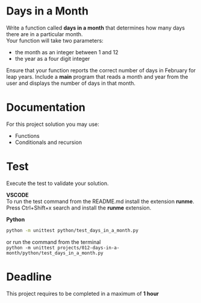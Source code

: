 # Days in a Month

Write a function called **days in a month** that determines how many days there are in a particular month.    
Your function will take two parameters: 
- the month as an integer between 1 and 12
- the year as a four digit integer

Ensure that your function reports the correct number of days in February for leap years. 
Include a **main** program that reads a month and year from the user and displays the number of days in that month. 

# Documentation

For this project solution you may use:

- Functions
- Conditionals and recursion

# Test
Execute the test to validate your solution.  

**VSCODE**   
To run the test command from the README.md install the extension **runme**. 
Press Ctrl+Shift+x search and install the **runme** extension. 


**Python**

```sh
python -m unittest python/test_days_in_a_month.py
```

or run the command from the terminal  
`python -m unittest projects/012-days-in-a-month/python/test_days_in_a_month.py`



# Deadline

This project requires to be completed in a maximum of **1 hour**
